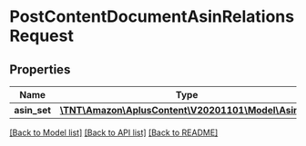 # PostContentDocumentAsinRelationsRequest

## Properties
Name | Type | Description | Notes
------------ | ------------- | ------------- | -------------
**asin_set** | [**\TNT\Amazon\AplusContent\V20201101\Model\AsinSet**](AsinSet.md) |  | 

[[Back to Model list]](../README.md#documentation-for-models) [[Back to API list]](../README.md#documentation-for-api-endpoints) [[Back to README]](../README.md)


